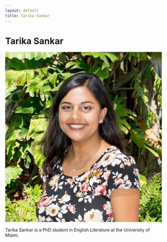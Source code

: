 ```yaml
---
layout: default
title: Tarika Sankar
---
```

<div class="blurb">
	<h1>Tarika Sankar</h1>
	<img src="/assets/Photos/Professional headshot.jpg" alt=Tarika Sankar>
	<p>Tarika Sankar is a PhD student in English Literature at the University of Miami. </p>
</div><!-- /.blurb -->
